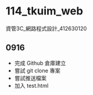 # 114_tkuim_web
資管3C_網路程式設計_412630120
## 0916
- 完成 Github 倉庫建立
- 嘗試 git clone 專案
- 嘗試推送檔案
- 加入 test.html